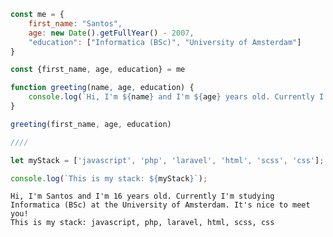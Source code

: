 ``` javascript
const me = {
    first_name: "Santos",
    age: new Date().getFullYear() - 2007,
    "education": ["Informatica (BSc)", "University of Amsterdam"]
}

const {first_name, age, education} = me

function greeting(name, age, education) {
    console.log(`Hi, I'm ${name} and I'm ${age} years old. Currently I'm studying ${education[0]} at the ${education[1]}. It's nice to meet you!`) 
}

greeting(first_name, age, education)

////

let myStack = ['javascript', 'php', 'laravel', 'html', 'scss', 'css'];

console.log(`This is my stack: ${myStack}`);

```
``` console
Hi, I'm Santos and I'm 16 years old. Currently I'm studying Informatica (BSc) at the University of Amsterdam. It's nice to meet you!
This is my stack: javascript, php, laravel, html, scss, css
```


<!--
### Wat heb ik de afgelopen week gedaan?
<!-a-START_SECTION:waka-a->

```text
JavaScript   2 hrs 12 mins   ██████████████████▓░░░░░░   74.43 %
Markdown     18 mins         ██▓░░░░░░░░░░░░░░░░░░░░░░   10.65 %
CSS          11 mins         █▓░░░░░░░░░░░░░░░░░░░░░░░   06.66 %
Text         4 mins          ▓░░░░░░░░░░░░░░░░░░░░░░░░   02.36 %
JSON         3 mins          ▓░░░░░░░░░░░░░░░░░░░░░░░░   02.09 %
HTML         2 mins          ▒░░░░░░░░░░░░░░░░░░░░░░░░   01.55 %
```

<!-a-END_SECTION:waka-a-> 
-->


<!--<p>&nbsp;<img align="center" src="https://github-readme-stats.vercel.app/api?username=santosvdw&show_icons=true&locale=en" alt="santosvdw" /></p>-->
